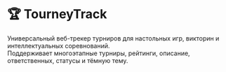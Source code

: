 # 🏆 TourneyTrack

Универсальный веб-трекер турниров для настольных игр, викторин и интеллектуальных соревнований.  
Поддерживает многоэтапные турниры, рейтинги, описание, ответственных, статусы и тёмную тему.
